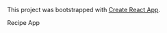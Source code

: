 This project was bootstrapped with [Create React App](https://github.com/facebook/create-react-app).

Recipe App